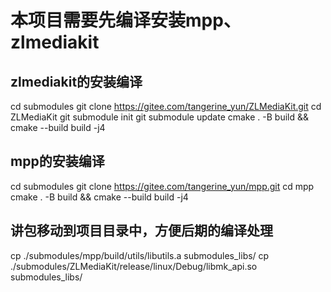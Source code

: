 # 本项目需要先编译安装mpp、zlmediakit

## zlmediakit的安装编译
cd submodules
git clone https://gitee.com/tangerine_yun/ZLMediaKit.git
cd ZLMediaKit
git submodule init
git submodule update
cmake . -B build && cmake --build build -j4

## mpp的安装编译
cd submodules
git clone https://gitee.com/tangerine_yun/mpp.git
cd mpp
cmake . -B build && cmake --build build -j4

## 讲包移动到项目目录中，方便后期的编译处理
cp ./submodules/mpp/build/utils/libutils.a submodules_libs/
cp ./submodules/ZLMediaKit/release/linux/Debug/libmk_api.so submodules_libs/

